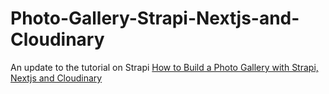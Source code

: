 # Photo-Gallery-Strapi-Nextjs-and-Cloudinary

An update to the tutorial on Strapi [How to Build a Photo Gallery with Strapi, Nextjs and Cloudinary](https://strapi.io/blog/how-to-build-a-photo-gallery-with-strapi-nextjs-and-cloudinary)